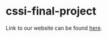 # cssi-final-project

Link to our website can be found [here](https://yelp-dot-first-torus-213617.appspot.com/).
